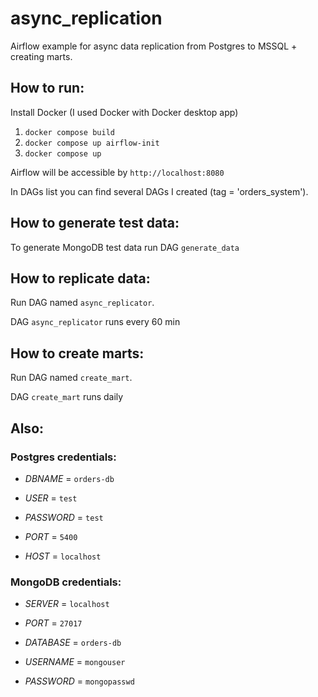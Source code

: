 # async_replication
Airflow example for async data replication from Postgres to MSSQL + creating marts.

## How to run:
Install Docker (I used Docker with Docker desktop app)
1) `docker compose build`
2) `docker compose up airflow-init`
3) `docker compose up`

Airflow will be accessible by `http://localhost:8080`

In DAGs list you can find several DAGs I created (tag = 'orders_system').

## How to generate test data:

To generate MongoDB test data run DAG `generate_data`

## How to replicate data:

Run DAG named `async_replicator`.

DAG `async_replicator` runs every 60 min 

## How to create marts:

Run DAG named `create_mart`.

DAG `create_mart` runs daily 

## Also:

### Postgres credentials:

* *DBNAME* = `orders-db`

* *USER* = `test`

* *PASSWORD* = `test`

* *PORT* = `5400`

* *HOST* = `localhost`

### MongoDB credentials:

* *SERVER* = `localhost`

* *PORT* = `27017`

* *DATABASE* = `orders-db`

* *USERNAME* = `mongouser`

* *PASSWORD* = `mongopasswd`
